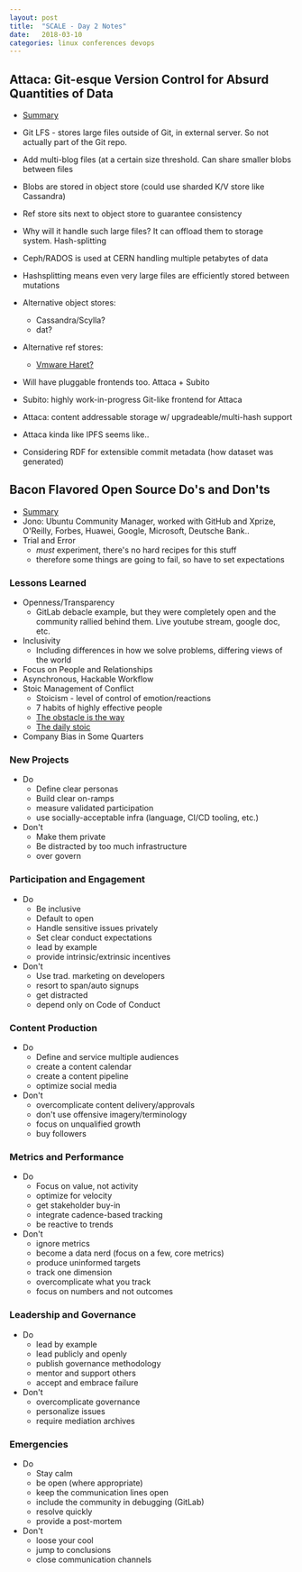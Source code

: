 ```yaml
---
layout: post
title:  "SCALE - Day 2 Notes"
date:   2018-03-10
categories: linux conferences devops
---
```


## Attaca: Git-esque Version Control for Absurd Quantities of Data ##
* [Summary][attaca-summary]

* Git LFS - stores large files outside of Git, in external server. So not
  actually part of the Git repo.
* Add multi-blog files (at a certain size threshold. Can share smaller blobs
  between files
* Blobs are stored in object store (could use sharded K/V store like Cassandra)
* Ref store sits next to object store to guarantee consistency
* Why will it handle such large files? It can offload them to storage system.
  Hash-splitting
* Ceph/RADOS is used at CERN handling multiple petabytes of data
* Hashsplitting means even very large files are efficiently stored between
  mutations
* Alternative object stores:
    * Cassandra/Scylla?
    * dat?
* Alternative ref stores:
    * [Vmware Haret?][vmware-haret]
* Will have pluggable frontends too. Attaca + Subito
* Subito: highly work-in-progress Git-like frontend for Attaca
* Attaca: content addressable storage w/ upgradeable/multi-hash support
* Attaca kinda like IPFS seems like..
* Considering RDF for extensible commit metadata (how dataset was generated)

## Bacon Flavored Open Source Do's and Don'ts
* [Summary][bacon-summary]
* Jono: Ubuntu Community Manager, worked with GitHub and Xprize, O'Reilly, Forbes,
  Huawei, Google, Microsoft, Deutsche Bank..
* Trial and Error
    * _must_ experiment, there's no hard recipes for this stuff
    * therefore some things are going to fail, so have to set expectations

### Lessons Learned
* Openness/Transparency
    * GitLab debacle example, but they were completely open and the community
      rallied behind them. Live youtube stream, google doc, etc.
* Inclusivity
    * Including differences in how we solve problems, differing views of the
      world
* Focus on People and Relationships
* Asynchronous, Hackable Workflow
* Stoic Management of Conflict
    * Stoicism - level of control of emotion/reactions
    * 7 habits of highly effective people
    * [The obstacle is the way][obstacle-book]
    * [The daily stoic][stoic-book]
* Company Bias in Some Quarters

### New Projects
* Do
    * Define clear personas
    * Build clear on-ramps
    * measure validated participation
    * use socially-acceptable infra (language, CI/CD tooling, etc.)
* Don't
    * Make them private
    * Be distracted by too much infrastructure
    * over govern

### Participation and Engagement
* Do
    * Be inclusive
    * Default to open
    * Handle sensitive issues privately
    * Set clear conduct expectations
    * lead by example
    * provide intrinsic/extrinsic incentives
* Don't
    * Use trad. marketing on developers
    * resort to span/auto signups
    * get distracted
    * depend only on Code of Conduct

### Content Production
* Do
    * Define and service multiple audiences
    * create a content calendar
    * create a content pipeline
    * optimize social media
* Don't
    * overcomplicate content delivery/approvals
    * don't use offensive imagery/terminology
    * focus on unqualified growth
    * buy followers

### Metrics and Performance
* Do
    * Focus on value, not activity
    * optimize for velocity
    * get stakeholder buy-in
    * integrate cadence-based tracking
    * be reactive to trends
* Don't
    * ignore metrics
    * become a data nerd (focus on a few, core metrics)
    * produce uninformed targets
    * track one dimension
    * overcomplicate what you track
    * focus on numbers and not outcomes

### Leadership and Governance
* Do
    * lead by example
    * lead publicly and openly
    * publish governance methodology
    * mentor and support others
    * accept and embrace failure
* Don't
    * overcomplicate governance
    * personalize issues
    * require mediation archives

### Emergencies
* Do
    * Stay calm
    * be open (where appropriate)
    * keep the communication lines open
    * include the community in debugging (GitLab)
    * resolve quickly
    * provide a post-mortem
* Don't
    * loose your cool
    * jump to conclusions
    * close communication channels

[stoic-book]:https://en.wikipedia.org/wiki/The_Daily_Stoic
[obstacle-book]:https://en.wikipedia.org/wiki/The_Obstacle_Is_the_Way
[bacon-summary]:https://www.socallinuxexpo.org/scale/16x/presentations/bacon-flavored-open-source-dos-and-donts
[vmware-haret]:https://github.com/vmware/haret
[attaca-summary]:https://www.socallinuxexpo.org/scale/16x/presentations/attaca-git-esque-version-control-absurd-quantities-data-rust
